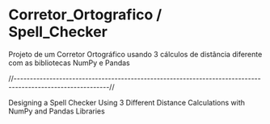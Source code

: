 # Corretor_Ortografico / Spell_Checker
 
 Projeto de um Corretor Ortográfico usando 3 cálculos de distância diferente com as bibliotecas NumPy e Pandas
 
 //-----------------------------------------------------------------------------------------------------------//
 
 Designing a Spell Checker Using 3 Different Distance Calculations with NumPy and Pandas Libraries
